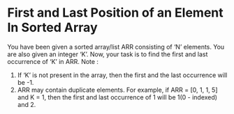 # First and Last Position of an Element In Sorted Array

You have been given a sorted array/list ARR consisting of ‘N’ elements. You are also given an integer ‘K’.
Now, your task is to find the first and last occurrence of ‘K’ in ARR.
Note :
1. If ‘K’ is not present in the array, then the first and the last occurrence will be -1. 
2. ARR may contain duplicate elements.
For example, if ARR = [0, 1, 1, 5] and K = 1, then the first and last occurrence of 1 will be 1(0 - indexed) and 2.

